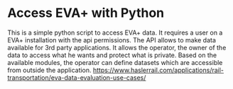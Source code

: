 # Access EVA+ with Python
This is a simple python script to access EVA+ data. It requires a user on a EVA+ installation with the api permissions.
The API allows to make data available for 3rd  party applications. It allows the operator, the owner of the data to access what he wants and protect what is private.
Based on the available modules, the operator can define datasets which are accessible from outside the application. 
https://www.haslerrail.com/applications/rail-transportation/eva-data-evaluation-use-cases/

